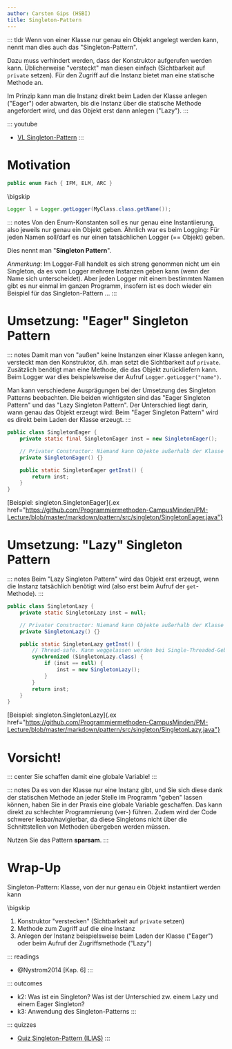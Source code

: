 ```yaml
---
author: Carsten Gips (HSBI)
title: Singleton-Pattern
---
```


::: tldr
Wenn von einer Klasse nur genau ein Objekt angelegt werden kann, nennt man dies auch das "Singleton-Pattern".

Dazu muss verhindert werden, dass der Konstruktor aufgerufen werden kann. Üblicherweise "versteckt" man diesen einfach
(Sichtbarkeit auf `private` setzen). Für den Zugriff auf die Instanz bietet man eine statische Methode an.

Im Prinzip kann man die Instanz direkt beim Laden der Klasse anlegen ("Eager") oder abwarten, bis die Instanz über die
statische Methode angefordert wird, und das Objekt erst dann anlegen ("Lazy").
:::

::: youtube
-   [VL Singleton-Pattern](https://youtu.be/ZT3rl1t85aY)
:::

# Motivation

``` java
public enum Fach { IFM, ELM, ARC }
```

\bigskip

``` java
Logger l = Logger.getLogger(MyClass.class.getName());
```

::: notes
Von den Enum-Konstanten soll es nur genau eine Instantiierung, also jeweils nur genau ein Objekt geben. Ähnlich war es
beim Logging: Für jeden Namen soll/darf es nur einen tatsächlichen Logger (== Objekt) geben.

Dies nennt man "**Singleton Pattern**".

*Anmerkung*: Im Logger-Fall handelt es sich streng genommen nicht um ein Singleton, da es vom Logger mehrere Instanzen
geben kann (wenn der Name sich unterscheidet). Aber jeden Logger mit einem bestimmten Namen gibt es nur einmal im ganzen
Programm, insofern ist es doch wieder ein Beispiel für das Singleton-Pattern ...
:::

# Umsetzung: "Eager" Singleton Pattern

::: notes
Damit man von "außen" keine Instanzen einer Klasse anlegen kann, versteckt man den Konstruktor, d.h. man setzt die
Sichtbarkeit auf `private`. Zusätzlich benötigt man eine Methode, die das Objekt zurückliefern kann. Beim Logger war
dies beispielsweise der Aufruf `Logger.getLogger("name")`.

Man kann verschiedene Ausprägungen bei der Umsetzung des Singleton Patterns beobachten. Die beiden wichtigsten sind das
"Eager Singleton Pattern" und das "Lazy Singleton Pattern". Der Unterschied liegt darin, wann genau das Objekt erzeugt
wird: Beim "Eager Singleton Pattern" wird es direkt beim Laden der Klasse erzeugt.
:::

``` java
public class SingletonEager {
    private static final SingletonEager inst = new SingletonEager();

    // Privater Constructor: Niemand kann Objekte außerhalb der Klasse anlegen
    private SingletonEager() {}

    public static SingletonEager getInst() {
        return inst;
    }
}
```

[Beispiel: singleton.SingletonEager]{.ex
href="https://github.com/Programmiermethoden-CampusMinden/PM-Lecture/blob/master/markdown/pattern/src/singleton/SingletonEager.java"}

# Umsetzung: "Lazy" Singleton Pattern

::: notes
Beim "Lazy Singleton Pattern" wird das Objekt erst erzeugt, wenn die Instanz tatsächlich benötigt wird (also erst beim
Aufruf der `get`-Methode).
:::

``` java
public class SingletonLazy {
    private static SingletonLazy inst = null;

    // Privater Constructor: Niemand kann Objekte außerhalb der Klasse anlegen
    private SingletonLazy() {}

    public static SingletonLazy getInst() {
        // Thread-safe. Kann weggelassen werden bei Single-Threaded-Gebrauch
        synchronized (SingletonLazy.class) {
            if (inst == null) {
                inst = new SingletonLazy();
            }
        }
        return inst;
    }
}
```

[Beispiel: singleton.SingletonLazy]{.ex
href="https://github.com/Programmiermethoden-CampusMinden/PM-Lecture/blob/master/markdown/pattern/src/singleton/SingletonLazy.java"}

# Vorsicht!

::: center
Sie schaffen damit eine globale Variable!
:::

::: notes
Da es von der Klasse nur eine Instanz gibt, und Sie sich diese dank der statischen Methode an jeder Stelle im Programm
"geben" lassen können, haben Sie in der Praxis eine globale Variable geschaffen. Das kann direkt zu schlechter
Programmierung (ver-) führen. Zudem wird der Code schwerer lesbar/navigierbar, da diese Singletons nicht über die
Schnittstellen von Methoden übergeben werden müssen.

Nutzen Sie das Pattern **sparsam**.
:::

# Wrap-Up

Singleton-Pattern: Klasse, von der nur genau ein Objekt instantiiert werden kann

\bigskip

1.  Konstruktor "verstecken" (Sichtbarkeit auf `private` setzen)
2.  Methode zum Zugriff auf die eine Instanz
3.  Anlegen der Instanz beispielsweise beim Laden der Klasse ("Eager") oder beim Aufruf der Zugriffsmethode ("Lazy")

::: readings
-   @Nystrom2014 [Kap. 6]
:::

::: outcomes
-   k2: Was ist ein Singleton? Was ist der Unterschied zw. einem Lazy und einem Eager Singleton?
-   k3: Anwendung des Singleton-Patterns
:::

::: quizzes
-   [Quiz Singleton-Pattern (ILIAS)](https://www.hsbi.de/elearning/goto.php?target=tst_1106536&client_id=FH-Bielefeld)
:::
